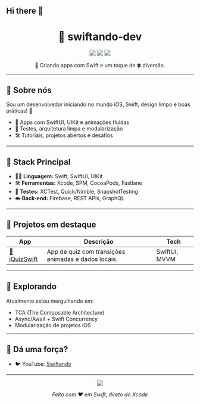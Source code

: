 ## Hi there 👋

<h1 align="center">🍎 swiftando-dev</h1>

<p align="center">
  <img src="https://img.shields.io/badge/Swift-FA7343?style=for-the-badge&logo=swift&logoColor=white"/>
  <img src="https://img.shields.io/badge/iOS-000000?style=for-the-badge&logo=apple&logoColor=white"/>
  <img src="https://img.shields.io/badge/Xcode-1575F9?style=for-the-badge&logo=xcode&logoColor=white"/>
</p>

<p align="center">🧠 Criando apps com Swift e um toque de 🍀 diversão.</p>

---

## 👋 Sobre nós

Sou um desenvolvedor iniciando no mundo iOS, Swift, design limpo e boas práticas! 🍏

- 🚀 Apps com SwiftUI, UIKit e animações fluidas
- 🧪 Testes, arquitetura limpa e modularização
- 🛠️ Tutoriais, projetos abertos e desafios

---

## 🔧 Stack Principal

- 🧑‍💻 **Linguagem:** Swift, SwiftUI, UIKit
- 🛠️ **Ferramentas:** Xcode, SPM, CocoaPods, Fastlane
- 🧪 **Testes:** XCTest, Quick/Nimble, SnapshotTesting
- ☁️ **Back-end:** Firebase, REST APIs, GraphQL

---

## 🧪 Projetos em destaque

| App | Descrição | Tech |
|-----|-----------|------|
| [📱 iQuizSwift](https://github.com/swiftando-dev/iQuizSwift) | App de quiz com transições animadas e dados locais. | SwiftUI, MVVM |

---

## 🌱 Explorando

Atualmente estou mergulhando em:

- TCA (The Composable Architecture)
- Async/Await + Swift Concurrency
- Modularização de projetos iOS

---

## 💬 Dá uma força?

- 🐦 YouTube: [Swiftando](https://www.youtube.com/@swiftando)

---

<p align="center">
  <img src="https://github-readme-stats.vercel.app/api/top-langs/?username=swiftando-dev&layout=compact&langs_count=8&theme=swift" />
</p>

<p align="center">
  <i>Feito com ❤️ em Swift, direto do Xcode</i>
</p>
